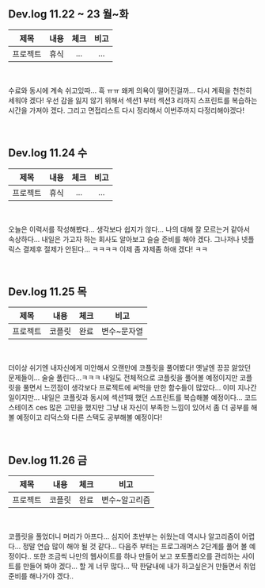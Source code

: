 ## Dev.log 11.22 ~ 23 월~화

  |제목|내용|체크|비고|
|:------:|:------:|:------:|:------:|
|프로젝트|휴식|...|...|


<br />

수료와 동시에 계속 쉬고있따... 흑 ㅠㅠ 왜케 의욕이 떨어진걸까... 다시 계획을 천천히 세워야 겠다! 우선 감을 잃지 않기 위해서 섹션1 부터 섹션3 리까지 스프린트를 복습하는 시간을 가져야 겠다. 그리고 면접리스트 다시 정리해서 이번주까지 다정리해야겠다!

<br>

## Dev.log 11.24 수

  |제목|내용|체크|비고|
|:------:|:------:|:------:|:------:|
|프로젝트|휴식|...|...|


<br />

오늘은 이력서를 작성해봤다... 생각보다 쉽지가 않다... 나의 대해 잘 모르는거 같아서 속상하다... 내일은 가고자 하는 회사도 알아보고 슬슬 준비를 해야 겠다. 그나저나 넷플릭스 결제후 절제가 안된다... ㅋㅋㅋㅋ 이제 좀 자제좀 하애 겠다! ㅋㅋ

<br>

## Dev.log 11.25 목

  |제목|내용|체크|비고|
|:------:|:------:|:------:|:------:|
|프로젝트|코플릿|완료|변수~문자열|


<br />

더이상 쉬기엔 내자신에게 미안해서 오랜만에 코플릿을 풀어봤다! 옛날엔 끙끙 앓았던 문제들이... 술술 풀린다...ㅋㅋㅋ 내일도 전체적으로 코플릿을 풀어볼 예정이지만 코플릿을 풀면서 느낀점이 생각보다 프로젝트에 써먹을 만한 함수들이 많았다... 이미 지나간 일이지만... 내일은 코플릿과 동시에 섹션1때 했던 스프린트를 복습해볼 예정이다... 코드스테이츠 ces 많은 고민을 했지만 그냥 내 자신이 부족한 느낌이 있어서 좀 더 공부를 해볼 예정이고 리덕스와 다른 스택도 공부해볼 예정이다!

<br>


## Dev.log 11.26 금

  |제목|내용|체크|비고|
|:------:|:------:|:------:|:------:|
|프로젝트|코플릿|완료|변수~알고리즘|


<br />

코플릿을 풀었더니 머리가 아프다... 심지어 초반부는 쉬웠는데 역시나 알고리즘이 어렵다... 정말 연습 많이 해야 될 것 같다... 다음주 부터는 프로그래머스 2단계를 풀어 볼 예정이다.. 또한 조금씩 나만의 웹사이트를 하나 만들어 보고 포토폴리오를 관리하는 사이트를 만들어 봐야 겠다... 할 게 너무 많다... 딱 한달내에 내가 하고싶은거 만들면서 취업준비를 해나가야 겠다..

<br>